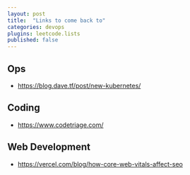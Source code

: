 ```yaml
---
layout: post
title:  "Links to come back to"
categories: devops
plugins: leetcode.lists
published: false
---
```


## Ops
- https://blog.dave.tf/post/new-kubernetes/

## Coding
- https://www.codetriage.com/

## Web Development
- https://vercel.com/blog/how-core-web-vitals-affect-seo
